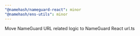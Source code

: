 ```yaml
---
"@namehash/nameguard-react": minor
"@namehash/ens-utils": minor
---
```


Move NameGuard URL related logic to NameGuard React url.ts
